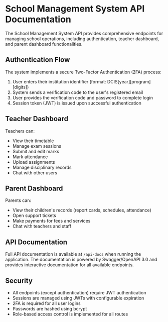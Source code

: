 # School Management System API Documentation

The School Management System API provides comprehensive endpoints for managing school operations, including authentication, teacher dashboard, and parent dashboard functionalities.

## Authentication Flow

The system implements a secure Two-Factor Authentication (2FA) process:

1. User enters their institution identifier (format: DCIS[year][program][digits])
2. System sends a verification code to the user's registered email
3. User provides the verification code and password to complete login
4. Session token (JWT) is issued upon successful authentication

## Teacher Dashboard

Teachers can:
- View their timetable
- Manage exam sessions
- Submit and edit marks
- Mark attendance
- Upload assignments
- Manage disciplinary records
- Chat with other users

## Parent Dashboard

Parents can:
- View their children's records (report cards, schedules, attendance)
- Open support tickets
- Make payments for fees and services
- Chat with teachers and staff

## API Documentation

Full API documentation is available at `/api-docs` when running the application. The documentation is powered by Swagger/OpenAPI 3.0 and provides interactive documentation for all available endpoints.

## Security

- All endpoints (except authentication) require JWT authentication
- Sessions are managed using JWTs with configurable expiration
- 2FA is required for all user logins
- Passwords are hashed using bcrypt
- Role-based access control is implemented for all routes